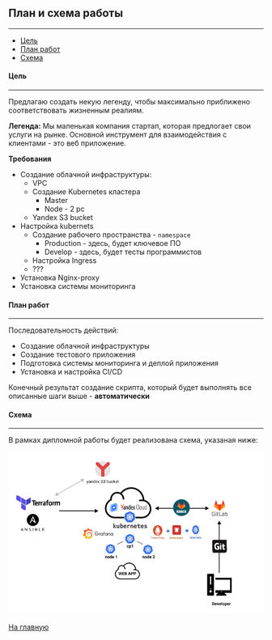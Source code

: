 ## План и схема работы
___

+ [Цель](#цель)
+ [План работ](#план-работ)
+ [Схема](#схема)

#### Цель
---
Предлагаю создать некую легенду, чтобы максимально приближено соответствовать жизненным реалиям.

**Легенда:** 
Мы маленькая компания стартап, которая предлогает свои услуги на рынке. Основной инструмент для взаимодействия с клиентами - это веб приложение. 

**Требования**
+ Создание облачной инфраструктуры:
    + VPC
    + Создание Kubernetes кластера
        + Master
        + Node - 2 pc
    + Yandex S3 bucket
+ Настройка kubernets
    + Создание рабочего пространства - `namespace`
        + Production - здесь, будет ключевое ПО
        + Develop - здесь, будет тесты программистов
    + Настройка Ingress
    + ???
+ Установка Nginx-proxy
+ Установка системы мониторинга

#### План работ
---

Последовательность действий:
* Создание облачной инфраструктуры
* Создание тестового приложения
* Подготовка cистемы мониторинга и деплой приложения
* Установка и настройка CI/CD

Конечный результат создание скрипта, который будет выполнять все описанные шаги выше - **автоматически**

#### Схема
---

В рамках дипломной работы будет реализована схема, указаная ниже:

![img.png](./img/1.png)

[На главную](../README.md)

